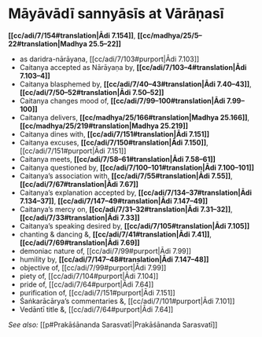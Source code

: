 # Māyāvādī sannyāsīs at Vārāṇasī

**[[cc/adi/7/154#translation|Ādi 7.154]]**, **[[cc/madhya/25/5–22#translation|Madhya 25.5–22]]**

* as daridra-nārāyaṇa, [[cc/adi/7/103#purport|Ādi 7.103]]
* Caitanya accepted as Nārāyaṇa by, **[[cc/adi/7/103–4#translation|Ādi 7.103–4]]**
* Caitanya blasphemed by, **[[cc/adi/7/40–43#translation|Ādi 7.40–43]]**, **[[cc/adi/7/50–52#translation|Ādi 7.50–52]]**
* Caitanya changes mood of, **[[cc/adi/7/99–100#translation|Ādi 7.99–100]]**
* Caitanya delivers, **[[cc/madhya/25/166#translation|Madhya 25.166]]**, **[[cc/madhya/25/219#translation|Madhya 25.219]]**
* Caitanya dines with, **[[cc/adi/7/151#translation|Ādi 7.151]]**
* Caitanya excuses, **[[cc/adi/7/150#translation|Ādi 7.150]]**, [[cc/adi/7/151#purport|Ādi 7.151]]
* Caitanya meets, **[[cc/adi/7/58–61#translation|Ādi 7.58–61]]**
* Caitanya questioned by, **[[cc/adi/7/100–101#translation|Ādi 7.100–101]]**
* Caitanya’s association with, **[[cc/adi/7/55#translation|Ādi 7.55]]**, **[[cc/adi/7/67#translation|Ādi 7.67]]**
* Caitanya’s explanation accepted by, **[[cc/adi/7/134–37#translation|Ādi 7.134–37]]**, **[[cc/adi/7/147–49#translation|Ādi 7.147–49]]**
* Caitanya’s mercy on, **[[cc/adi/7/31–32#translation|Ādi 7.31–32]]**, **[[cc/adi/7/33#translation|Ādi 7.33]]**
* Caitanya’s speaking desired by, **[[cc/adi/7/105#translation|Ādi 7.105]]**
* chanting & dancing &, **[[cc/adi/7/41#translation|Ādi 7.41]]**, **[[cc/adi/7/69#translation|Ādi 7.69]]**
* demoniac nature of, [[cc/adi/7/99#purport|Ādi 7.99]]
* humility by, **[[cc/adi/7/147–48#translation|Ādi 7.147–48]]**
* objective of, [[cc/adi/7/99#purport|Ādi 7.99]]
* piety of, [[cc/adi/7/104#purport|Ādi 7.104]]
* pride of, [[cc/adi/7/64#purport|Ādi 7.64]]
* purification of, [[cc/adi/7/151#purport|Ādi 7.151]]
* Śaṅkarācārya’s commentaries &, [[cc/adi/7/101#purport|Ādi 7.101]]
* Vedāntī title &, [[cc/adi/7/64#purport|Ādi 7.64]]

*See also:* [[p#Prakāśānanda Sarasvatī|Prakāśānanda Sarasvatī]]
